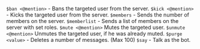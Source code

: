 `$ban <@mention>` - Bans the targeted user from the server.
`$kick <@mention>` - Kicks the targeted user from the server.
`$members` - Sends the number of members on the server.
`$memberlist` - Sends a list of members on the server with set roles.
`$mute <@mention>` Mutes the targeted user.
`$unmute <@mention>` Unmutes the targeted user, if he was already muted.
`$purge <value>` - Deletes a number of messages. (Max 100)
`$say` - Talk as the bot.
